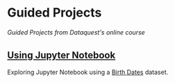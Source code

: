 # Guided Projects
###### Guided Projects from Dataquest's online course




## [Using Jupyter Notebook](/Basics.ipynb)
Exploring Jupyter Notebook using a [Birth Dates](https://fivethirtyeight.com/features/some-people-are-too-superstitious-to-have-a-baby-on-friday-the-13th/) dataset.
